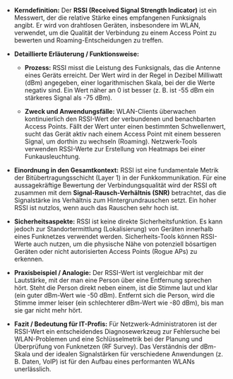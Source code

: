- **Kerndefinition:** Der **RSSI (Received Signal Strength Indicator)** ist ein Messwert, der die relative Stärke eines empfangenen Funksignals angibt. Er wird von drahtlosen Geräten, insbesondere im WLAN, verwendet, um die Qualität der Verbindung zu einem Access Point zu bewerten und Roaming-Entscheidungen zu treffen.
    
- **Detaillierte Erläuterung / Funktionsweise:**
    
    - **Prozess:** RSSI misst die Leistung des Funksignals, das die Antenne eines Geräts erreicht. Der Wert wird in der Regel in Dezibel Milliwatt (dBm) angegeben, einer logarithmischen Skala, bei der die Werte negativ sind. Ein Wert näher an 0 ist besser (z. B. ist -55 dBm ein stärkeres Signal als -75 dBm).
        
    - **Zweck und Anwendungsfälle:** WLAN-Clients überwachen kontinuierlich den RSSI-Wert der verbundenen und benachbarten Access Points. Fällt der Wert unter einen bestimmten Schwellenwert, sucht das Gerät aktiv nach einem Access Point mit einem besseren Signal, um dorthin zu wechseln (Roaming). Netzwerk-Tools verwenden RSSI-Werte zur Erstellung von Heatmaps bei einer Funkausleuchtung.
        
- **Einordnung in den Gesamtkontext:** RSSI ist eine fundamentale Metrik der Bitübertragungsschicht (Layer 1) in der Funkkommunikation. Für eine aussagekräftige Bewertung der Verbindungsqualität wird der RSSI oft zusammen mit dem **Signal-Rausch-Verhältnis (SNR)** betrachtet, das die Signalstärke ins Verhältnis zum Hintergrundrauschen setzt. Ein hoher RSSI ist nutzlos, wenn auch das Rauschen sehr hoch ist.
    
- **Sicherheitsaspekte:** RSSI ist keine direkte Sicherheitsfunktion. Es kann jedoch zur Standortermittlung (Lokalisierung) von Geräten innerhalb eines Funknetzes verwendet werden. Sicherheits-Tools können RSSI-Werte auch nutzen, um die physische Nähe von potenziell bösartigen Geräten oder nicht autorisierten Access Points (Rogue APs) zu erkennen.
    
- **Praxisbeispiel / Analogie:** Der RSSI-Wert ist vergleichbar mit der Lautstärke, mit der man eine Person über eine Entfernung sprechen hört. Steht die Person direkt neben einem, ist die Stimme laut und klar (ein guter dBm-Wert wie -50 dBm). Entfernt sich die Person, wird die Stimme immer leiser (ein schlechterer dBm-Wert wie -80 dBm), bis man sie gar nicht mehr hört.
    
- **Fazit / Bedeutung für IT-Profis:** Für Netzwerk-Administratoren ist der RSSI-Wert ein entscheidendes Diagnosewerkzeug zur Fehlersuche bei WLAN-Problemen und eine Schlüsselmetrik bei der Planung und Überprüfung von Funknetzen (RF Survey). Das Verständnis der dBm-Skala und der idealen Signalstärken für verschiedene Anwendungen (z. B. Daten, VoIP) ist für den Aufbau eines performanten WLANs unerlässlich.